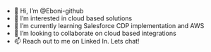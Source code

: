 - 👋 Hi, I’m @Eboni-github
- 👀 I’m interested in cloud based solutions
- 🌱 I’m currently learning Salesforce CDP implementation and AWS
- 💞️ I’m looking to collaborate on cloud based integrations
- 📫 Reach out to me on Linked In. Lets chat!

<!---
Eboni-github/Eboni-github is a ✨ special ✨ repository because its `README.md` (this file) appears on your GitHub profile.
You can click the Preview link to take a look at your changes.
--->
